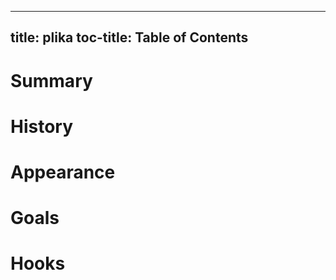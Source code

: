 
---
title: plika
toc-title: Table of Contents
---

# Summary

# History

# Appearance

# Goals

# Hooks


